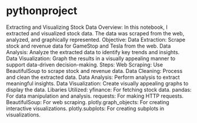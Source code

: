 # pythonproject
Extracting and Visualizing Stock Data
Overview:
In this notebook, I extracted and visualized stock data. The data was scraped from the web, analyzed, and graphically represented.
Objective:
Data Extraction: Scrape stock and revenue data for GameStop and Tesla from the web.
Data Analysis: Analyze the extracted data to identify key trends and insights.
Data Visualization: Graph the results in a visually appealing manner to support data-driven decision-making.
Steps:
Web Scraping: Use BeautifulSoup to scrape stock and revenue data.
Data Cleaning: Process and clean the extracted data.
Data Analysis: Perform analysis to extract meaningful insights.
Data Visualization: Create visually appealing graphs to display the data.
Libaries Utilized:
yfinance: For fetching stock data.
pandas: For data manipulation and analysis.
requests: For making HTTP requests.
BeautifulSoup: For web scraping.
plotly.graph_objects: For creating interactive visualizations.
plotly.subplots: For creating subplots in visualizations.
